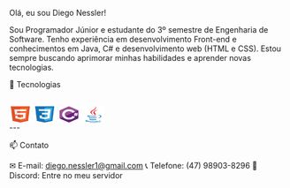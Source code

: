Olá, eu sou Diego Nessler!

Sou Programador Júnior e estudante do 3º semestre de Engenharia de Software. Tenho experiência em desenvolvimento Front-end e conhecimentos em Java, C# e desenvolvimento web (HTML e CSS). Estou sempre buscando aprimorar minhas habilidades e aprender novas tecnologias.

🚀 Tecnologias

<div style="display: inline_block"><br>
  <img align="center" alt="HTML5" height="30" width="40" src="https://raw.githubusercontent.com/devicons/devicon/master/icons/html5/html5-original.svg">
  <img align="center" alt="CSS3" height="30" width="40" src="https://raw.githubusercontent.com/devicons/devicon/master/icons/css3/css3-original.svg">
  <img align="center" alt="Csharp" height="30" width="40" src="https://raw.githubusercontent.com/devicons/devicon/master/icons/csharp/csharp-original.svg">
  <img align="center" alt="Java" height="30" width="40" src="https://raw.githubusercontent.com/devicons/devicon/master/icons/java/java-original.svg">
</div>  
---

📫 Contato

✉ E-mail: diego.nessler1@gmail.com
📞 Telefone: (47) 98903-8296
💬 Discord: Entre no meu servidor